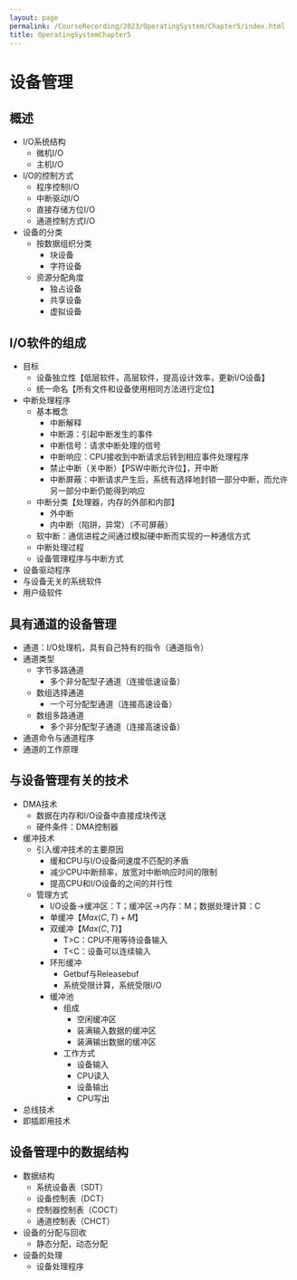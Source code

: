 ```yaml
---
layout: page
permalink: /CourseRecording/2023/OperatingSystem/Chapter5/index.html
title: OperatingSystemChapter5
---
```


# 设备管理

## 概述

- I/O系统结构
    - 微机I/O
    - 主机I/O
- I/O的控制方式
    - 程序控制I/O
    - 中断驱动I/O
    - 直接存储方位I/O
    - 通道控制方式I/O
- 设备的分类
    - 按数据组织分类
        - 块设备
        - 字符设备
    - 资源分配角度
        - 独占设备
        - 共享设备
        - 虚拟设备

## I/O软件的组成

- 目标
    - 设备独立性【低层软件，高层软件，提高设计效率，更新I/O设备】
    - 统一命名【所有文件和设备使用相同方法进行定位】
- 中断处理程序
    - 基本概念
        - 中断解释
        - 中断源：引起中断发生的事件
        - 中断信号：请求中断处理的信号
        - 中断响应：CPU接收到中断请求后转到相应事件处理程序
        - 禁止中断（关中断）【PSW中断允许位】，开中断
        - 中断屏蔽：中断请求产生后，系统有选择地封锁一部分中断，而允许另一部分中断仍能得到响应
    - 中断分类【处理器，内存的外部和内部】
        - 外中断
        - 内中断（陷阱，异常）（不可屏蔽）
    - 软中断：通信进程之间通过模拟硬中断而实现的一种通信方式
    - 中断处理过程
    - 设备管理程序与中断方式
- 设备驱动程序
- 与设备无关的系统软件
- 用户级软件

## 具有通道的设备管理

- 通道：I/O处理机，具有自己特有的指令（通道指令）
- 通道类型
    - 字节多路通道
        - 多个非分配型子通道（连接低速设备）
    - 数组选择通道
        - 一个可分配型通道（连接高速设备）
    - 数组多路通道
        - 多个非分配型子通道（连接高速设备）
- 通道命令与通道程序
- 通道的工作原理

## 与设备管理有关的技术

- DMA技术
    - 数据在内存和I/O设备中直接成块传送
    - 硬件条件：DMA控制器
- 缓冲技术
    - 引入缓冲技术的主要原因
        - 缓和CPU与I/O设备间速度不匹配的矛盾
        - 减少CPU中断频率，放宽对中断响应时间的限制
        - 提高CPU和I/O设备的之间的并行性
    - 管理方式
        - I/O设备→缓冲区：T；缓冲区→内存：M；数据处理计算：C
        - 单缓冲【$Max(C,T)+M$】
        - 双缓冲【$Max(C,T)$】
            - T>C：CPU不用等待设备输入
            - T<C：设备可以连续输入
        - 环形缓冲
            - Getbuf与Releasebuf
            - 系统受限计算，系统受限I/O
        - 缓冲池
            - 组成
                - 空闲缓冲区
                - 装满输入数据的缓冲区
                - 装满输出数据的缓冲区
            - 工作方式
                - 设备输入
                - CPU读入
                - 设备输出
                - CPU写出
- 总线技术
- 即插即用技术

## 设备管理中的数据结构

- 数据结构
    - 系统设备表（SDT）
    - 设备控制表（DCT）
    - 控制器控制表（COCT）
    - 通道控制表（CHCT）
- 设备的分配与回收
    - 静态分配，动态分配
- 设备的处理
    - 设备处理程序